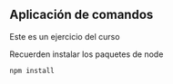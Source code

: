 ## Aplicación de comandos

Este es un ejercicio del curso


Recuerden instalar los paquetes de node

```
npm install
```